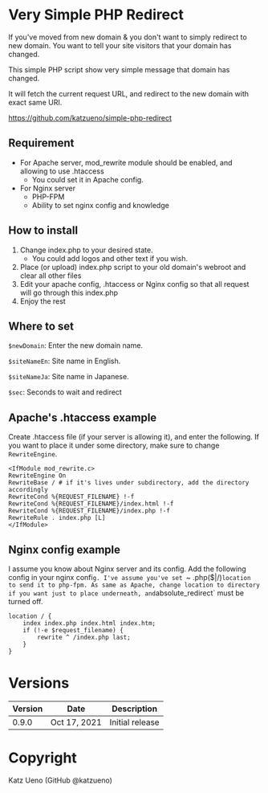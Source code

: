 # Very Simple PHP Redirect

If you've moved from new domain & you don't want to simply redirect to new domain.
You want to tell your site visitors that your domain has changed.

This simple PHP script show very simple message that domain has changed.

It will fetch the current request URL, and redirect to the new domain with exact same URI.

https://github.com/katzueno/simple-php-redirect

## Requirement

- For Apache server, mod_rewrite module should be enabled, and allowing to use .htaccess
    - You could set it in Apache config.
- For Nginx server
    - PHP-FPM
    - Ability to set nginx config and knowledge

## How to install

1. Change index.php to your desired state.
    - You could add logos and other text if you wish.
2. Place (or upload) index.php script to your old domain's webroot and clear all other files
3. Edit your apache config, .htaccess or Nginx config so that all request will go through this index.php
4. Enjoy the rest

## Where to set

`$newDomain`: Enter the new domain name.

`$siteNameEn`: Site name in English.

`$siteNameJa`: Site name in Japanese.

`$sec`: Seconds to wait and redirect

## Apache's .htaccess example

Create .htaccess file (if your server is allowing it), and enter the following.
If you want to place it under some directory, make sure to change `RewriteEngine`.

```apacheconf
<IfModule mod_rewrite.c>
RewriteEngine On
RewriteBase / # if it's lives under subdirectory, add the directory accordingly
RewriteCond %{REQUEST_FILENAME} !-f
RewriteCond %{REQUEST_FILENAME}/index.html !-f
RewriteCond %{REQUEST_FILENAME}/index.php !-f
RewriteRule . index.php [L]
</IfModule>

```

## Nginx config example

I assume you know about Nginx server and its config.
Add the following config in your nginx confi`g.
I've assume you've set `~ \.php($|/)` location to send it to php-fpm.
As same as Apache, change location to directory if you want just to place underneath, and `absolute_redirect` must be turned off.


```
location / {
    index index.php index.html index.htm;
    if (!-e $request_filename) {
        rewrite ^ /index.php last;
    }
}
```

# Versions

Version | Date         | Description
--------|--------------|-------------------
0.9.0   | Oct 17, 2021 | Initial release

# Copyright

Katz Ueno (GitHub @katzueno)
